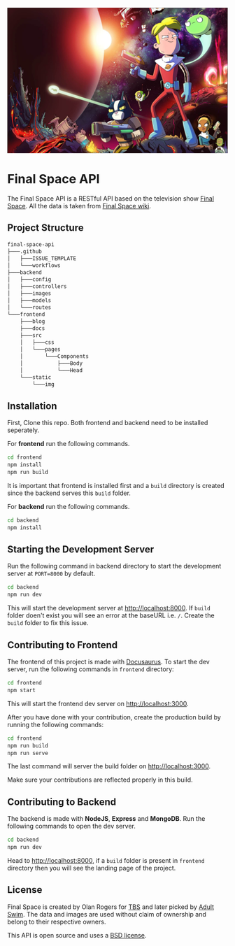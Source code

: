 [![Final Space API](https://raw.githubusercontent.com/lelouchB/lelouchB/master/wallpaper.jpg)](https://finalspaceapi.com)

# Final Space API

The Final Space API is a RESTful API based on the television show [Final Space](https://en.wikipedia.org/wiki/Final_Space). All the data is taken from [Final Space wiki](https://final-space.fandom.com/wiki/Final_Space_Wiki).

## Project Structure
```
final-space-api
├───.github
│   ├───ISSUE_TEMPLATE
│   └───workflows
├───backend
│   ├───config
│   ├───controllers
│   ├───images
│   ├───models
│   └───routes
└───frontend
    ├───blog
    ├───docs
    ├───src
    │   ├───css
    │   └───pages
    │       └───Components
    │           ├───Body
    │           └───Head
    └───static
        └───img
```

## Installation

First, Clone this repo. Both frontend and backend need to be installed seperately. 

For **frontend** run the following commands.
 
 ```bash
 cd frontend
 npm install
 npm run build
 ```
 It is important that frontend is installed first and a `build` directory is created since the backend serves this `build` folder. 
 
 For **backend** run the following commands.
 
 ```bash
 cd backend
 npm install
 ```
 ## Starting the Development Server
 
 Run the following command in backend directory to start the development server at `PORT=8000` by default.
 
 ```bash
 cd backend
 npm run dev
 ```
 
 This will start the development server at [http://localhost:8000](http://localhost:8000).
 If `build` folder doen't exist you will see an error at the baseURL i.e. `/`. Create the `build` folder to fix this issue.
 
 
 ## Contributing to Frontend
 
 The frontend of this project is made with [Docusaurus](https://v2.docusaurus.io/docs/).
 To start the dev server, run the following commands in `frontend` directory:
 
 ```bash
 cd frontend
 npm start
 ```
 
 This will start the frontend dev server on [http://localhost:3000](http://localhost:3000).
 
After you have done with your contribution, create the production build by running the following commands:


```bash
cd frontend
npm run build
npm run serve
```
The last command will server the build folder on [http://localhost:3000](http://localhost:3000).

Make sure your contributions are reflected properly in this build.


## Contributing to Backend

The backend is made with **NodeJS**, **Express** and **MongoDB**.
Run the following commands to open the dev server.

```bash
cd backend
npm run dev
```

Head to [http://localhost:8000](http://localhost:8000), if a `build` folder is present in `frontend` directory then you will see the landing page of the project.



## License
Final Space is created by Olan Rogers for [TBS](https://www.tbs.com/) and later picked by [Adult Swim](https://www.adultswim.com). The data and images are used without claim of ownership and belong to their respective owners.

This API is open source and uses a [BSD license](/LICENSE).

 